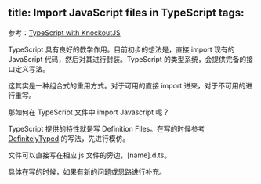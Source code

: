 title: Import JavaScript files in TypeScript
tags:
---

参考：[TypeScript with KnockoutJS](http://stackoverflow.com/questions/12689716/typescript-with-knockoutjs/12692174#12692174)

TypeScript 具有良好的教学作用。目前初步的想法是，直接 import 现有的 JavaScript 代码，然后对其进行封装。TypeScript 的类型系统，会提供完备的接口定义写法。

这其实是一种组合式的重用方式。对于可用的直接 import 进来，对于不可用的进行重写。

那如何在 TypeScript 文件中 import Javascript 呢？

TypeScript 提供的特性就是写 Definition Files。在写的时候参考 [DefinitelyTyped](https://github.com/borisyankov/DefinitelyTyped) 的写法，先进行模仿。

文件可以直接写在相应 js 文件的旁边，[name].d.ts。

具体在写的时候，如果有新的问题或思路进行补充。
